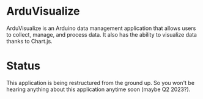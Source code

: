 # ArduVisualize

ArduVisualize is an Arduino data management application that allows users to collect, manage, and process data. It also has the ability to visualize data thanks to Chart.js.

# Status
This application is being restructured from the ground up. So you won't be hearing anything about this application anytime soon (maybe Q2 2023?).

